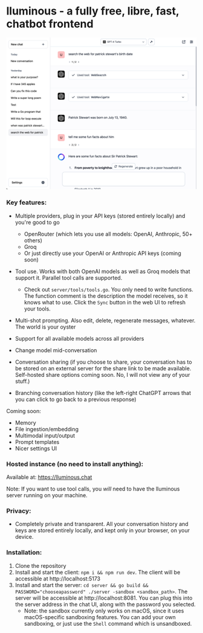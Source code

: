# lluminous - a fully free, libre, fast, chatbot frontend

![Screenshot](ss.png)

### Key features:

- Multiple providers, plug in your API keys (stored entirely locally) and you're good to go
    - OpenRouter (which lets you use all models: OpenAI, Anthropic, 50+ others)
    - Groq
    - Or just directly use your OpenAI or Anthropic API keys (coming soon)

- Tool use. Works with both OpenAI models as well as Groq models that support it. Parallel tool calls are supported.
    - Check out `server/tools/tools.go`. You only need to write functions. The function comment is the description the model receives, so it knows what to use. Click the `Sync` button in the web UI to refresh your tools.
- Multi-shot prompting. Also edit, delete, regenerate messages, whatever. The world is your oyster
- Support for all available models across all providers
- Change model mid-conversation
- Conversation sharing (if you choose to share, your conversation has to be stored on an external server for the share link to be made available. Self-hosted share options coming soon. No, I will not view any of your stuff.)
- Branching conversation history (like the left-right ChatGPT arrows that you can click to go back to a previous response)

Coming soon:
- Memory
- File ingestion/embedding
- Multimodal input/output
- Prompt templates
- Nicer settings UI


### Hosted instance (no need to install anything):

Available at: https://lluminous.chat

Note: If you want to use tool calls, you *will* need to have the lluminous server running on your machine.

### Privacy:
- Completely private and transparent. All your conversation history and keys are stored entirely locally, and kept only in your browser, on your device.

### Installation:

1. Clone the repository
2. Install and start the client: `npm i && npm run dev`. The client will be accessible at http://localhost:5173
3. Install and start the server: `cd server && go build && PASSWORD="chooseapassword" ./server -sandbox <sandbox_path>`. The server will be accessible at http://localhost:8081. You can plug this into the server address in the chat UI, along with the password you selected.
   - Note: the sandbox currently only works on macOS, since it uses macOS-specific sandboxing features. You can add your own sandboxing, or just use the `Shell` command which is unsandboxed.



